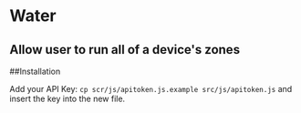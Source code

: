 # Water

Allow user to run all of a device's zones
---

##Installation

Add your API Key: 
```cp scr/js/apitoken.js.example src/js/apitoken.js``` and insert the key into the new file.